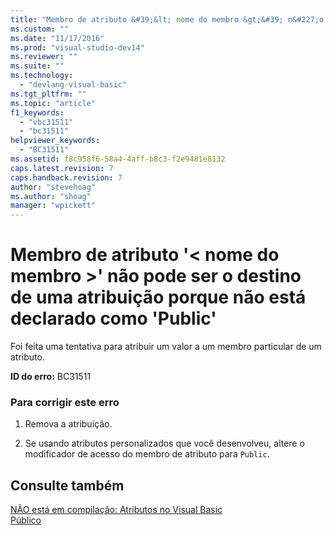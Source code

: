 ```yaml
---
title: "Membro de atributo &#39;&lt; nome do membro &gt;&#39; n&#227;o pode ser o destino de uma atribui&#231;&#227;o porque n&#227;o est&#225; declarado como &#39;Public&#39; | Microsoft Docs"
ms.custom: ""
ms.date: "11/17/2016"
ms.prod: "visual-studio-dev14"
ms.reviewer: ""
ms.suite: ""
ms.technology: 
  - "devlang-visual-basic"
ms.tgt_pltfrm: ""
ms.topic: "article"
f1_keywords: 
  - "vbc31511"
  - "bc31511"
helpviewer_keywords: 
  - "BC31511"
ms.assetid: f8c958f6-58a4-4aff-b8c3-f2e9481e8132
caps.latest.revision: 7
caps.handback.revision: 7
author: "stevehoag"
ms.author: "shoag"
manager: "wpickett"
---
```

# Membro de atributo &#39;&lt; nome do membro &gt;&#39; n&#227;o pode ser o destino de uma atribui&#231;&#227;o porque n&#227;o est&#225; declarado como &#39;Public&#39;
Foi feita uma tentativa para atribuir um valor a um membro particular de um atributo.  
  
 **ID do erro:** BC31511  
  
### Para corrigir este erro  
  
1.  Remova a atribuição.  
  
2.  Se usando atributos personalizados que você desenvolveu, altere o modificador de acesso do membro de atributo para `Public`.  
  
## Consulte também  
 [NÃO está em compilação: Atributos no Visual Basic](http://msdn.microsoft.com/pt-br/620bfc0e-4582-4c8b-8432-ebc5c3dccc22)   
 [Público](../../visual-basic/language-reference/modifiers/public.md)
